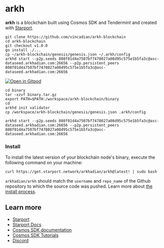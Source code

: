 # arkh
**arkh** is a blockchain built using Cosmos SDK and Tendermint and created with [Starport](https://github.com/tendermint/starport).

```
git clone https://github.com/vincadian/arkh-blockchain
cd arkh-blockchain
git checkout v1.0.0
go install ./...
cp ~/arkh-blockchain/genesis/genesis.json ~/.arkh/config
arkhd start --p2p.seeds 808f01d4a7507bf7478027a08d95c575e1b5fa3c@asc-dataseed.arkhadian.com:26656 --p2p.persistent_peers 808f01d4a7507bf7478027a08d95c575e1b5fa3c@asc-dataseed.arkhadian.com:26656

```
[![Open in Gitpod](https://gitpod.io/button/open-in-gitpod.svg)](https://gitpod.io/#https://github.com/vincadian/arkh-blockchain)

```
cd binary 
tar -xzvf binary.tar.gz
export PATH=$PATH:/workspace/arkh-blockchain/binary
cd
arkhd init validator
cp /workspace/arkh-blockchain/genesis/genesis.json .arkh/config

arkhd start --p2p.seeds 808f01d4a7507bf7478027a08d95c575e1b5fa3c@asc-dataseed.arkhadian.com:26656 --p2p.persistent_peers 808f01d4a7507bf7478027a08d95c575e1b5fa3c@asc-dataseed.arkhadian.com:26656
```

### Install
To install the latest version of your blockchain node's binary, execute the following command on your machine:

```
curl https://get.starport.network/arkhadian/arkh@latest! | sudo bash
```
`arkhadian/arkh` should match the `username` and `repo_name` of the Github repository to which the source code was pushed. Learn more about [the install process](https://github.com/allinbits/starport-installer).

## Learn more

- [Starport](https://github.com/tendermint/starport)
- [Starport Docs](https://docs.starport.network)
- [Cosmos SDK documentation](https://docs.cosmos.network)
- [Cosmos SDK Tutorials](https://tutorials.cosmos.network)
- [Discord](https://discord.gg/cosmosnetwork)
